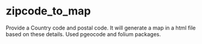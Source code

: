 # zipcode_to_map
Provide a Country code and postal code. It will generate a map in a html file based on these details. Used pgeocode and folium packages.
